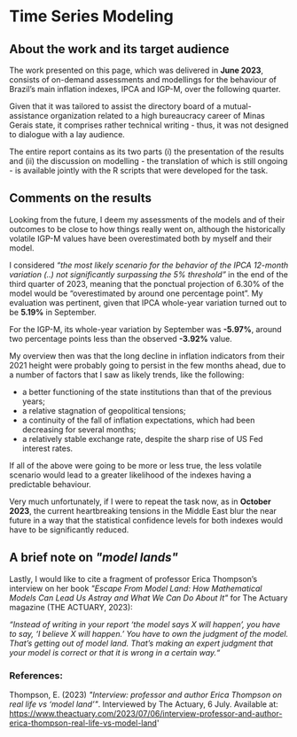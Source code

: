 # Time Series Modeling

## About the work and its target audience
    
The work presented on this page, which was delivered in **June 2023**, consists of on-demand assessments and modellings for the behaviour of Brazil’s main inflation indexes, IPCA and IGP-M, over the following quarter.
    
Given that it was tailored to assist the directory board of a mutual-assistance organization related to a high bureaucracy career of Minas Gerais state, it comprises rather technical writing - thus, it was not designed to dialogue with a lay audience.
    
The entire report contains as its two parts (i) the presentation of the results and (ii) the  discussion on modelling - the translation of which is still ongoing - is available jointly with the R scripts that were developed for the task.
    
## Comments on the results
    
Looking from the future, I deem my assessments of the models and of their outcomes to be close to how things really went on, although the historically volatile IGP-M values have been overestimated both by myself and their model.

I considered *“the most likely scenario for the behavior of the IPCA 12-month variation (..) not significantly surpassing the 5% threshold”* in the end of the third quarter of 2023, meaning that the ponctual projection of 6.30% of the model would be “overestimated by around one percentage point”. My evaluation was pertinent, given that IPCA whole-year variation turned out to be **5.19%** in September.

For the IGP-M, its whole-year variation by September was **-5.97%**, around two percentage points less than the observed **-3.92%** value.

My overview then was that the long decline in inflation indicators from their 2021 height were probably going to persist in the few months ahead, due to a number of factors that I saw as likely trends, like the following:
* a better functioning of the state institutions than that of the previous years;
* a relative stagnation of geopolitical tensions;
* a continuity of the fall of inflation expectations, which had been decreasing for several months;
* a relatively stable exchange rate, despite the sharp rise of US Fed interest rates.
    
If all of the above were going to be more or less true, the less volatile scenario would lead to a greater likelihood of the indexes having a predictable behaviour.
    
Very much unfortunately, if I were to repeat the task now, as in **October 2023**, the current heartbreaking tensions in the Middle East blur the near future in a way that the statistical confidence levels for both indexes would have to be significantly reduced.

## A brief note on *"model lands"*

Lastly, I would like to cite a fragment of professor Erica Thompson’s interview on her book *"Escape From Model Land: How Mathematical Models Can Lead Us Astray and What We Can Do About It"* for The Actuary magazine (THE ACTUARY, 2023):

*“Instead of writing in your report ‘the model says X will happen’, you have to say, ‘I believe X will happen.’ You have to own the judgment of the model. That’s getting out of model land. That’s making an expert judgment that your model is correct or that it is wrong in a certain way.“*

### References:
Thompson, E. (2023) *"Interview: professor and author Erica Thompson on real life vs ‘model land’"*. Interviewed by The Actuary, 6 July. Available at: https://www.theactuary.com/2023/07/06/interview-professor-and-author-erica-thompson-real-life-vs-model-land'
